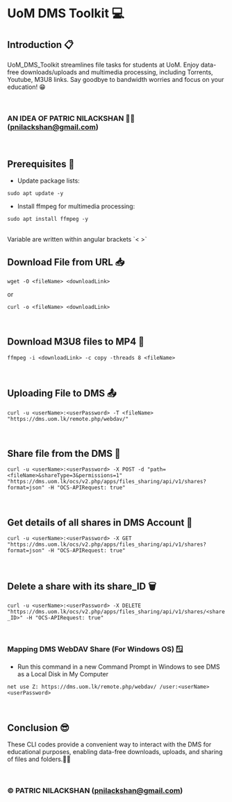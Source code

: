 # __UoM DMS Toolkit__ 💻

## Introduction 📋

UoM_DMS_Toolkit streamlines file tasks for students at UoM. Enjoy data-free downloads/uploads and multimedia processing, including Torrents, Youtube, M3U8 links. Say goodbye to bandwidth worries and focus on your education! 😁

<br>

### AN IDEA OF PATRIC NILACKSHAN 🧑‍💻 (pnilackshan@gmail.com)

<br>

## Prerequisites 🎯

- Update package lists:

`
sudo apt update -y
`

- Install ffmpeg for multimedia processing:

`
sudo apt install ffmpeg -y
`

<br>
Variable are written within angular brackets `< >` 

<br>

## Download File from URL 📥

`
wget -O <fileName> <downloadLink>
`
<br>

or
<br>

`
curl -o <fileName> <downloadLink>
`

<br>

## Download M3U8 files to MP4 🔗

`
ffmpeg -i <downloadLink> -c copy -threads 8 <fileName>
`

<br>

## Uploading File to DMS 📤

`
curl -u <userName>:<userPassword> -T <fileName> "https://dms.uom.lk/remote.php/webdav/"
`

<br>

## Share file from the DMS 🔁

`
curl -u <userName>:<userPassword> -X POST -d "path=<fileName>&shareType=3&permissions=1" "https://dms.uom.lk/ocs/v2.php/apps/files_sharing/api/v1/shares?format=json" -H "OCS-APIRequest: true"
`

<br>

## Get details of all shares in DMS Account 📢

`
curl -u <userName>:<userPassword> -X GET "https://dms.uom.lk/ocs/v2.php/apps/files_sharing/api/v1/shares?format=json" -H "OCS-APIRequest: true"
`

<br>

## Delete a share with its share_ID 🗑️
`
curl -u <userName>:<userPassword> -X DELETE "https://dms.uom.lk/ocs/v2.php/apps/files_sharing/api/v1/shares/<share_ID>" -H "OCS-APIRequest: true"
`

<br>

### Mapping DMS WebDAV Share (For Windows OS) 🪟

- Run this command in a new Command Prompt in Windows to see DMS as a Local Disk in My Computer

`
net use Z: https://dms.uom.lk/remote.php/webdav/ /user:<userName> <userPassword>
`

<br>

## Conclusion 😎
These CLI codes provide a convenient way to interact with the DMS for educational purposes, enabling data-free downloads, uploads, and sharing of files and folders.🧑‍💻

<br>

### © PATRIC NILACKSHAN (pnilackshan@gmail.com)
